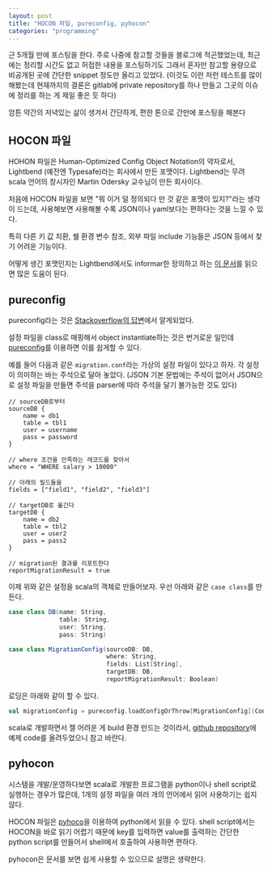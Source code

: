 ```yaml
---
layout: post
title: "HOCON 파일, pureconfig, pyhocon"
categories: "programming"
---
```


근 5개월 만에 포스팅을 한다. 주로 나중에 참고할 것들을 블로그에 적곤했었는데, 최근에는 정리할 시간도 없고 허접한 내용을 포스팅하기도 그래서 혼자만 참고할 용량으로 비공개된 곳에 간단한 snippet 정도만 올리고 있었다. (이것도 이런 저런 테스트를 많이 해봤는데 현재까지의 결론은 gitlab에 private repository를 하나 만들고 그곳의 이슈에 정리를 하는 게 제일 좋은 듯 하다)

암튼 약간의 저녁있는 삶이 생겨서 간단하게, 편한 톤으로 간만에 포스팅을 해본다

## HOCON 파일

HOHON 파일은 Human-Optimized Config Object Notation의 약자로서, Lightbend (예전엔 Typesafe)라는 회사에서 만든 포맷이다. Lightbend는 무려 scala 언어의 창시자인 Martin Odersky 교수님이 만든 회사이다.

처음에 HOCON 파일을 보면 "뭐 이거 덜 정의되다 만 것 같은 포맷이 있지?"라는 생각이 드는데, 사용해보면 사용해볼 수록 JSON이나 yaml보다는 편하다는 것을 느낄 수 있다.

특히 다른 키 값  치환, 쉘 환경 변수 참조, 외부 파일 include 기능들은 JSON 등에서 찾기 어려운 기능이다.

어떻게 생긴 포맷인지는 Lightbend에서도 informar한 정의하고 하는 [이 문서](https://github.com/lightbend/config/blob/master/HOCON.md#substitution-fallback-to-environment-variables)를 읽으면 많은 도움이 된다.

## pureconfig

pureconfig라는 것은 [Stackoverflow의 답변](https://stackoverflow.com/questions/38615086/case-class-instantiation-from-typesafe-config/38618971#38618971)에서 알게되었다.

설정 파일을 class로 매핑해서 object instantiate하는 것은 번거로운 일인데 [pureconfig](https://github.com/pureconfig/pureconfig)를 이용하면 이를 쉽게할 수 있다.

예를 들어 다음과 같은 `migration.conf`라는 가상의 설정 파일이 있다고 하자. 각 설정이 의미하는 바는 주석으로 달아 놓았다. (JSON 기본 문법에는 주석이 없어서 JSON으로 설정 파일을 만들면 주석을 parser에 따라 주석을 달기 불가능한 것도 있다)

```hocon
// sourceDB로부터
sourceDB {
    name = db1
    table = tbl1
    user = username
    pass = password
}

// where 조건을 만족하는 레코드를 찾아서
where = "WHERE salary > 10000"

// 아래의 필드들을
fields = ["field1", "field2", "field3"]

// targetDB로 옮긴다
targetDB {
    name = db2
    table = tbl2
    user = user2
    pass = pass2
}

// migration된 결과를 리포트한다
reportMigrationResult = true
```

이제 위와 같은 설정을 scala의 객체로 만들어보자. 우선 아래와 같은 `case class`를 만든다.

```scala
case class DB(name: String,
              table: String,
              user: String,
              pass: String)

case class MigrationConfig(sourceDB: DB,
                           where: String,
                           fields: List[String],
                           targetDB: DB,
                           reportMigrationResult: Boolean)

```

로딩은 아래와 같이 할 수 있다.

```scala
val migrationConfig = pureconfig.loadConfigOrThrow[MigrationConfig](ConfigFactory.parseFile(new File(configPath)))
```

scala로 개발하면서 젤 어려운 게 build 환경 만드는 것이라서, [github repository](https://github.com/jason-heo/pureconfig-test)에 예제 code를 올려두었으니 참고 바란다.

## pyhocon

시스템을 개발/운영하다보면 scala로 개발한 프로그램을 python이나 shell script로 실행하는 경우가 많은데, 1개의 설정 파일을 여러 개의 언어에서 읽어 사용하기는 쉽지 않다.

HOCON 파일은 [pyhoco](https://github.com/chimpler/pyhocon)을 이용하여 python에서 읽을 수 있다. shell script에서는 HOCON을 바로 읽기 어렵기 때문에 key를 입력하면 value를 출력하는 간단한 python script를 만들어서 shell에서 호출하여 사용하면 편하다.

pyhocon은 문서를 보면 쉽게 사용할 수 있으므로 설명은 생략한다.
